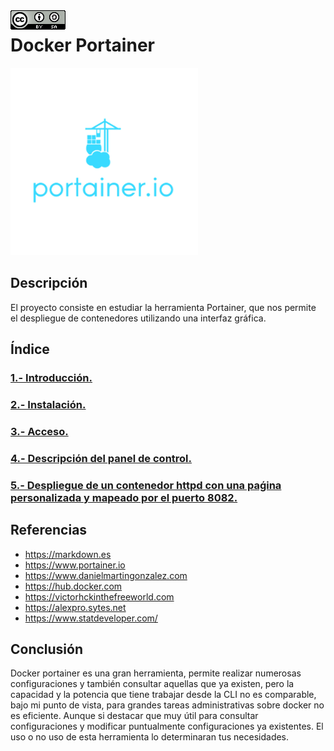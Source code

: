 <img src="./imagenes/MI-LICENCIA88x31.png" style="float: left; margin-right: 10px;" />

# Docker Portainer
![logo portainer](/imagenes/portainer.png)
## Descripción
El proyecto consiste en estudiar la herramienta Portainer, que nos permite el despliegue de contenedores utilizando una interfaz gráfica.
## Índice
### [1.- Introducción.](documentacion/introduccion.md)
### [2.- Instalación.](documentacion/instalacion.md)
### [3.- Acceso.](documentacion/acceso.md)
### [4.- Descripción del panel de control.](documentacion/descripciónPanelDeControl.md)
### [5.- Despliegue de un contenedor httpd con una paǵina personalizada y mapeado por el puerto 8082.](documentacion/despliegueContenedorHttpd.md)

## Referencias
- <https://markdown.es>
- <https://www.portainer.io>
- <https://www.danielmartingonzalez.com>
- <https://hub.docker.com>
- <https://victorhckinthefreeworld.com>
- <https://alexpro.sytes.net>
- <https://www.statdeveloper.com/>
## Conclusión
Docker portainer es una gran herramienta, permite realizar numerosas configuraciones y también consultar aquellas que ya existen, pero la capacidad y la potencia que tiene trabajar desde la CLI no es comparable, bajo mi punto de vista, para grandes tareas administrativas sobre docker no es eficiente. Aunque si destacar que muy útil para consultar configuraciones y modificar puntualmente configuraciones ya existentes. El uso o no uso de esta herramienta lo determinaran tus necesidades.